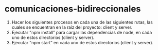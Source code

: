 # comunicaciones-bidireccionales

01) Hacer los siguientes procesos en cada una de las siguientes rutas, las cuales se encuentran en la raíz del proyecto: client y server.
02) Ejecutar “npm install” para cargar las dependencias de node, en cada uno de estos directorios (client y server).
03) Ejecutar “npm start” en cada uno de estos directorios (client y server).
